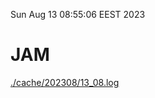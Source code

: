 Sun Aug 13 08:55:06 EEST 2023
# JAM
<a href='./cache/202308/13_08.log'>./cache/202308/13_08.log</a>
